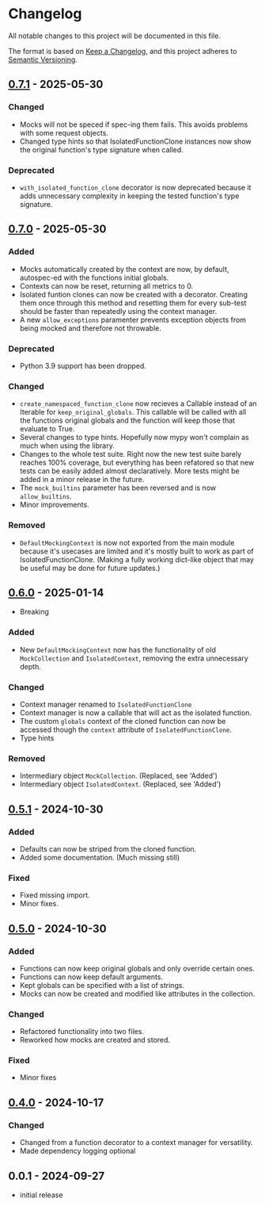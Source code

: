 # Changelog

All notable changes to this project will be documented in this file.

The format is based on [Keep a Changelog],
and this project adheres to [Semantic Versioning].

## [0.7.1] - 2025-05-30

### Changed
- Mocks will not be speced if spec-ing them fails. This avoids problems with some request objects.
- Changed type hints so that IsolatedFunctionClone instances now show the original function's type signature when called.

### Deprecated
- `with_isolated_function_clone` decorator is now deprecated because it adds unnecessary complexity in keeping the tested function's
type signature.

## [0.7.0] -  2025-05-30

### Added
- Mocks automatically created by the context are now, by default, autospec-ed with the functions initial globals.
- Contexts can now be reset, returning all metrics to 0.
- Isolated funtion clones can now be created with a decorator. Creating them once through this method and resetting them for every sub-test should be faster than repeatedly using the context manager.
- A new `allow_exceptions` paramenter prevents exception objects from being mocked and therefore not throwable.

### Deprecated
- Python 3.9 support has been dropped.

### Changed
- `create_namespaced_function_clone` now recieves a Callable instead of an Iterable for `keep_original_globals`. This callable will be called with all the functions original globals and the function will keep those that evaluate to True.
- Several changes to type hints. Hopefully now mypy won't complain as much when using the library.
- Changes to the whole test suite. Right now the new test suite barely reaches 100% coverage, but everything has been refatored so that new tests can be easily added almost declaratively. More tests might be added in a minor release in the future.
- The `mock_builtins` parameter has been reversed and is now `allow_builtins`.
- Minor improvements.

### Removed
- `DefaultMockingContext` is now not exported from the main module because it's usecases are limited and it's mostly built to work as part of IsolatedFunctionClone. (Making a fully working dict-like object that may be useful may be done for future updates.)

## [0.6.0] - 2025-01-14
- Breaking

### Added
- New `DefaultMockingContext` now has the functionality of old `MockCollection` and `IsolatedContext`, removing the extra unnecessary depth.

### Changed
- Context manager renamed to `IsolatedFunctionClone`
- Context manager is now a callable that will act as the isolated function.
- The custom `globals` context of the cloned function can now be accessed though the `context` attribute of `IsolatedFunctionClone`.
- Type hints

### Removed
- Intermediary object `MockCollection`. (Replaced, see 'Added')
- Intermediary object `IsolatedContext`. (Replaced, see 'Added')


## [0.5.1] - 2024-10-30

### Added
- Defaults can now be striped from the cloned function.
- Added some documentation. (Much missing still)

### Fixed
- Fixed missing import.
- Minor fixes.


## [0.5.0] - 2024-10-30

### Added
- Functions can now keep original globals and only override certain ones.
- Functions can now keep default arguments.
- Kept globals can be specified with a list of strings.
- Mocks can now be created and modified like attributes in the collection.

### Changed
- Refactored functionality into two files.
- Reworked how mocks are created and stored.

### Fixed
- Minor fixes


## [0.4.0] - 2024-10-17

### Changed
- Changed from a function decorator to a context manager for versatility.
- Made dependency logging optional


## 0.0.1 - 2024-09-27

- initial release


<!------------------------------------->

<!-- Links -->
[keep a changelog]: https://keepachangelog.com/en/1.0.0/
[semantic versioning]: https://semver.org/spec/v2.0.0.html

<!-- Versions -->
[0.7.1]: https://github.com/aafrecct/funalone/releases/tag/0.7.1
[0.7.0]: https://github.com/aafrecct/funalone/releases/tag/0.7.0
[0.6.0]: https://github.com/aafrecct/funalone/releases/tag/0.6.0
[0.5.1]: https://github.com/aafrecct/funalone/releases/tag/0.5.1
[0.5.0]: https://github.com/aafrecct/funalone/releases/tag/0.5.0
[0.4.0]: https://github.com/aafrecct/funalone/releases/tag/0.4.0